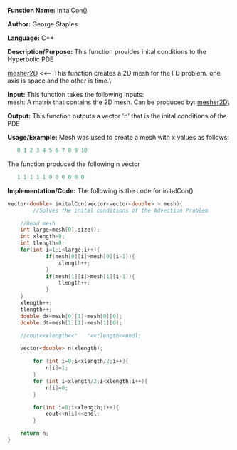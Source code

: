 **Function Name:**          initalCon()

**Author:** George Staples

**Language:** C++

**Description/Purpose:** This function provides inital conditions to the Hyperbolic PDE

[mesher2D](https://georgest347.github.io/MATH-5620/softwareManual/HW3/mesher2D) <<-- This function creates a 2D mesh for the FD problem. one axis is space and the other is time.\

**Input:** This function takes the following inputs:\
mesh: A matrix that contains the 2D mesh. Can be produced by: [mesher2D](https://georgest347.github.io/MATH-5620/softwareManual/HW3/mesher2D)\
  
**Output:** This function outputs a vector 'n' that is the inital conditions of the PDE
	
**Usage/Example:**
Mesh was used to create a mesh with x values as follows:

```c++
   0 1 2 3 4 5 6 7 8 9 10
```
The function produced the following n vector

```c++
   1 1 1 1 1 0 0 0 0 0 0
```

**Implementation/Code:** The following is the code for initalCon()
```c++
vector<double> initalCon(vector<vector<double> > mesh){
        //Solves the inital conditions of the Advection Problem

    //Read mesh
	int large=mesh[0].size();
	int xlength=0;
	int tlength=0;
	for(int i=1;i<large;i++){
            if(mesh[0][i]>mesh[0][i-1]){
                xlength++;
            }
            if(mesh[1][i]>mesh[1][i-1]){
                tlength++;
            }
	}
	xlength++;
	tlength++;
	double dx=mesh[0][1]-mesh[0][0];
	double dt=mesh[1][1]-mesh[1][0];

    //cout<<xlength<<"   "<<tlength<<endl;

    vector<double> n(xlength);

        for (int i=0;i<xlength/2;i++){
            n[i]=1;
        }
        for (int i=xlength/2;i<xlength;i++){
            n[i]=0;
        }

        for(int i=0;i<xlength;i++){
            cout<<n[i]<<endl;
        }

    return n;
}
```
